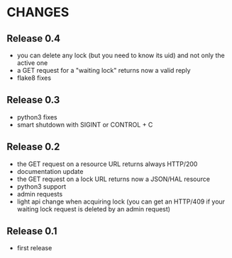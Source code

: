 # CHANGES

## Release 0.4

- you can delete any lock (but you need to know its uid) and not only the active one
- a GET request for a "waiting lock" returns now a valid reply
- flake8 fixes

## Release 0.3

- python3 fixes
- smart shutdown with SIGINT or CONTROL + C

## Release 0.2

- the GET request on a resource URL returns always HTTP/200
- documentation update
- the GET request on a lock URL returns now a JSON/HAL resource
- python3 support
- admin requests
- light api change when acquiring lock (you can get an HTTP/409 if your waiting lock request is deleted by an admin request)

## Release 0.1 

- first release
